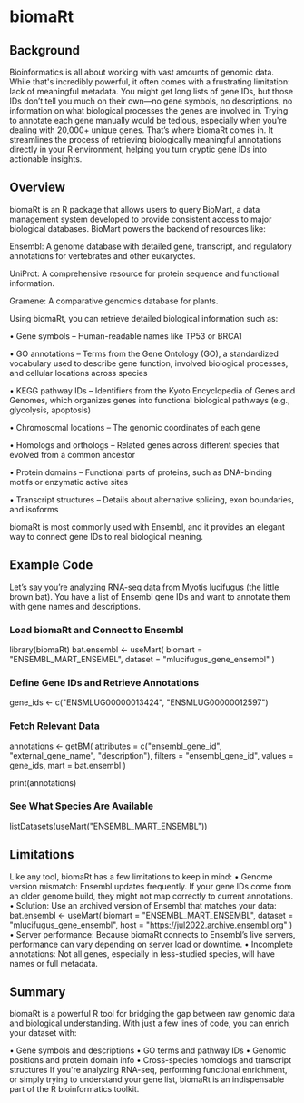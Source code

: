 # biomaRt
## Background
Bioinformatics is all about working with vast amounts of genomic data. While that's incredibly powerful, it often comes with a frustrating limitation: lack of meaningful metadata. You might get long lists of gene IDs, but those IDs don’t tell you much on their own—no gene symbols, no descriptions, no information on what biological processes the genes are involved in. Trying to annotate each gene manually would be tedious, especially when you're dealing with 20,000+ unique genes.
That’s where biomaRt comes in. It streamlines the process of retrieving biologically meaningful annotations directly in your R environment, helping you turn cryptic gene IDs into actionable insights.
## Overview
biomaRt is an R package that allows users to query BioMart, a data management system developed to provide consistent access to major biological databases. BioMart powers the backend of resources like:

Ensembl: A genome database with detailed gene, transcript, and regulatory annotations for vertebrates and other eukaryotes.

UniProt: A comprehensive resource for protein sequence and functional information.

Gramene: A comparative genomics database for plants.

Using biomaRt, you can retrieve detailed biological information such as:

•	Gene symbols – Human-readable names like TP53 or BRCA1

•	GO annotations – Terms from the Gene Ontology (GO), a standardized vocabulary used to describe gene function, involved biological processes, and cellular locations across species

•	KEGG pathway IDs – Identifiers from the Kyoto Encyclopedia of Genes and Genomes, which organizes genes into functional biological pathways (e.g., glycolysis, apoptosis)

•	Chromosomal locations – The genomic coordinates of each gene

•	Homologs and orthologs – Related genes across different species that evolved from a common ancestor

•	Protein domains – Functional parts of proteins, such as DNA-binding motifs or enzymatic active sites

•	Transcript structures – Details about alternative splicing, exon boundaries, and isoforms

biomaRt is most commonly used with Ensembl, and it provides an elegant way to connect gene IDs to real biological meaning.

## Example Code
Let’s say you’re analyzing RNA-seq data from Myotis lucifugus (the little brown bat). You have a list of Ensembl gene IDs and want to annotate them with gene names and descriptions.
### Load biomaRt and Connect to Ensembl
library(biomaRt)
bat.ensembl <- useMart(
  biomart = "ENSEMBL_MART_ENSEMBL",
  dataset = "mlucifugus_gene_ensembl"
)
### Define Gene IDs and Retrieve Annotations
gene_ids <- c("ENSMLUG00000013424", "ENSMLUG00000012597")
### Fetch Relevant Data
annotations <- getBM(
  attributes = c("ensembl_gene_id", "external_gene_name", "description"),
  filters = "ensembl_gene_id",
  values = gene_ids,
  mart = bat.ensembl
)

print(annotations)

### See What Species Are Available
listDatasets(useMart("ENSEMBL_MART_ENSEMBL"))

## Limitations
Like any tool, biomaRt has a few limitations to keep in mind:
•	Genome version mismatch: Ensembl updates frequently. If your gene IDs come from an older genome build, they might not map correctly to current annotations.
•	Solution: Use an archived version of Ensembl that matches your data:
bat.ensembl <- useMart(
  biomart = "ENSEMBL_MART_ENSEMBL",
  dataset = "mlucifugus_gene_ensembl",
  host = "https://jul2022.archive.ensembl.org"
)
•	Server performance: Because biomaRt connects to Ensembl’s live servers, performance can vary depending on server load or downtime.
•	Incomplete annotations: Not all genes, especially in less-studied species, will have names or full metadata.

## Summary
biomaRt is a powerful R tool for bridging the gap between raw genomic data and biological understanding. With just a few lines of code, you can enrich your dataset with:

•	Gene symbols and descriptions
•	GO terms and pathway IDs
•	Genomic positions and protein domain info
•	Cross-species homologs and transcript structures
If you're analyzing RNA-seq, performing functional enrichment, or simply trying to understand your gene list, biomaRt is an indispensable part of the R bioinformatics toolkit.

